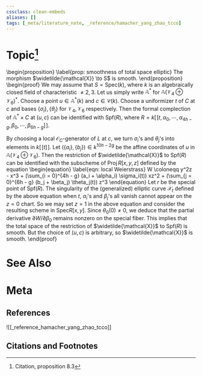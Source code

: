 ```yaml
---
cssclass: clean-embeds
aliases: []
tags: [_meta/literature_note, _reference/hamacher_yang_zhao_tcco]
---
```

# Topic[^1]
\begin{proposition}
\label{prop: smoothness of total space elliptic}
The morphism $\widetilde{\mathcal{X}} \to S$ is smooth. 
\end{proposition}
\begin{proof}
We may assume that $S = \mathrm{Spec}(k)$, where $k$ is an algebraically closed field of characteristic $\neq 2, 3$. Let us simply write $\mathbb{A}^*$ for $\mathbb{A}(\mathcal{V}_4 \oplus \mathcal{V}_6)^*$. Choose a point $u \in \mathbb{A}^*(k)$ and $c \in \mathcal{C}(k)$. Choose a uniformizer $t$ of $C$ at $c$ and bases $\{ \sigma_i \}, \{ \theta_j \}$ for $\mathcal{V}_4, \mathcal{V}_6$ respectively. Then the formal complection of $\mathbb{A}^* \times C$ at $(u, c)$ can be identified with $\mathrm{Spf}(R)$, where $R = k[\![t, \alpha_0, \cdots, \alpha_{4h - g}, \beta_0, \cdots, \beta_{6h - g}]\!]$.

By choosing a local $\mathcal{O}_C$-generator of $L$ at $c$, we turn $\sigma_i$'s and $\theta_j$'s into elements in $k[\![t]\!]$. Let $(\{a_i\}, \{b_j\}) \in k^{10h - 2g}$ be the affine coordinates of $u$ in $\mathbb{A}(\mathcal{V}_4 \oplus \mathcal{V}_6)$. Then the restriction of $\widetilde{\mathcal{X}}$ to $\mathrm{Spf}(R)$ can be identified with the subscheme of $\mathrm{Proj\,} R[x, y, z]$ defined by the equation 
\begin{equation}
    \label{eqn: local Weierstrass}
    W \coloneqq y^2z - x^3 + (\sum_{i = 0}^{4h - g} (a_i + \alpha_i) \sigma_i(t)) xz^2 + (\sum_{j = 0}^{6h - g} (b_j + \beta_j) \theta_j(t)) z^3 
\end{equation}
Let $r$ be the special point of $\mathrm{Spf}(R)$. The singularity of the (generalized) elliptic curve $\mathcal{X}_t$ defined by the above equation when $t$, $\alpha_i$'s and $\beta_j$'s all vanish cannot appear on the $z = 0$ chart. So we may set $z = 1$ in the above equation and consider the resulting scheme in $\mathrm{Spec} R[x, y]$. Since $\theta_0(0) \neq 0$, we deduce that the partial derivative $\partial W / \partial \beta_0$ remains nonzero on the special fiber. This implies that the total space of the restriction of $\widetilde{\mathcal{X}}$ to $\mathrm{Spf}(R)$ is smooth. But the choice of $(u, c)$ is arbitrary, so $\widetilde{\mathcal{X}}$ is smooth. 
\end{proof}

# See Also

# Meta
## References
![[_reference_hamacher_yang_zhao_tcco]]


## Citations and Footnotes
[^1]: Citation, proposition 8.3
